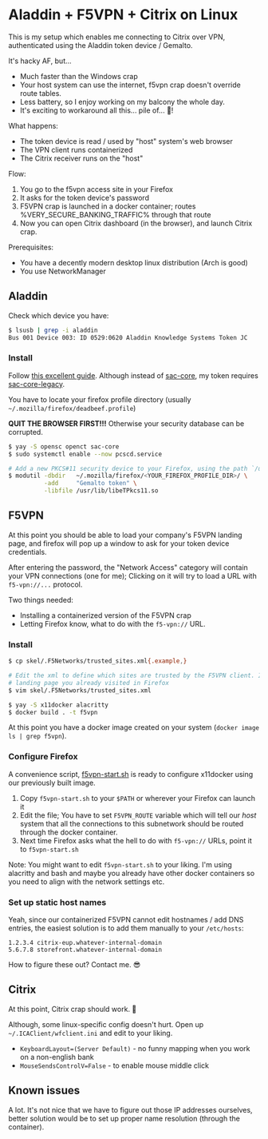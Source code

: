 # Aladdin + F5VPN + Citrix on Linux

This is  my setup which enables  me connecting to Citrix  over VPN, authenticated using  the Aladdin
token device / Gemalto.

It's hacky AF, but...

* Much faster than the Windows crap
* Your host system can use the internet, f5vpn crap doesn't override route tables.
* Less battery, so I enjoy working on my balcony the whole day.
* It's exciting to workaround all this... pile of... 💩!

What happens:

* The token device is read / used by "host" system's web browser
* The VPN client runs containerized
* The Citrix receiver runs on the "host"

Flow: 

1. You go to the f5vpn access site in your Firefox
2. It asks for the token device's password
3. F5VPN crap is launched in a docker container; routes %VERY_SECURE_BANKING_TRAFFIC% through that route
4. Now you can open Citrix dashboard (in the browser), and launch Citrix crap.

Prerequisites:

* You have a decently modern desktop linux distribution (Arch is good)
* You use NetworkManager

## Aladdin

Check which device you have:

```sh
$ lsusb | grep -i aladdin
Bus 001 Device 003: ID 0529:0620 Aladdin Knowledge Systems Token JC
```

### Install

Follow [this excellent guide][aladdin-prereq]. Although instead of [sac-core][sac-core], my token requires
[sac-core-legacy][sac-core-legacy].

You have to locate your firefox profile directory (usually `~/.mozilla/firefox/deadbeef.profile`)

**QUIT THE BROWSER FIRST!!!** Otherwise your security database can be corrupted.

```sh
$ yay -S opensc openct sac-core
$ sudo systemctl enable --now pcscd.service

# Add a new PKCS#11 security device to your Firefox, using the path `/usr/lib/libeTPkcs11.so`
$ modutil -dbdir   ~/.mozilla/firefox/<YOUR_FIREFOX_PROFILE_DIR>/ \
          -add     "Gemalto token" \
          -libfile /usr/lib/libeTPkcs11.so
```

[aladdin-prereq]: https://www.adaltas.com/en/2019/07/12/mount-aladdin-etoken-in-firefox-on-archlinux/
[sac-core]: https://aur.archlinux.org/packages/sac-core/
[sac-core-legacy]: https://aur.archlinux.org/packages/sac-core-legacy/

## F5VPN

At this point you should be able to load your company's F5VPN landing page, and firefox will pop up
a window to ask for your token device credentials.

After entering the password, the "Network Access" category will contain your VPN connections (one
for me); Clicking on it will try to load a URL with `f5-vpn://...` protocol.

Two things needed:

* Installing a containerized version of the F5VPN crap
* Letting Firefox know, what to do with the `f5-vpn://` URL.

### Install

```sh
$ cp skel/.F5Networks/trusted_sites.xml{.example,}

# Edit the xml to define which sites are trusted by the F5VPN client. It should be the same as the
# landing page you already visited in Firefox
$ vim skel/.F5Networks/trusted_sites.xml

$ yay -S x11docker alacritty
$ docker build . -t f5vpn
```

At this point you have a docker image created on your system (`docker image ls | grep f5vpn`). 

### Configure Firefox

A convenience script, [f5vpn-start.sh](f5vpn-start.sh) is ready to configure x11docker using our
previously built image.

1. Copy `f5vpn-start.sh` to your `$PATH` or wherever your Firefox can launch it
2. Edit the file; You have to set `F5VPN_ROUTE` variable which will tell our *host* system that all
   the connections to this subnetwork should be routed through the docker container.
3. Next time Firefox asks what the hell to do with `f5-vpn://` URLs, point it to `f5vpn-start.sh`

Note: You might want to edit `f5vpn-start.sh` to your liking. I'm using alacritty and bash and 
maybe you already have other docker containers so you need to align with the network settings etc.


### Set up static host names

Yeah, since our containerized F5VPN cannot edit hostnames / add DNS entries, the easiest solution is
to add them manually to your `/etc/hosts`:

```
1.2.3.4	citrix-eup.whatever-internal-domain
5.6.7.8	storefront.whatever-internal-domain
```

How to figure these out? Contact me. 😎

## Citrix

At this point, Citrix crap should work. 🎉

Although, some linux-specific config doesn't hurt. Open up `~/.ICAClient/wfclient.ini` and edit to
your liking.

* `KeyboardLayout=(Server Default)` - no funny mapping when you work on a non-english bank
* `MouseSendsControlV=False` - to enable mouse middle click


## Known issues

A lot. It's not nice that we have to figure out those IP addresses ourselves, better solution would
be to set up proper name resolution (through the container).

